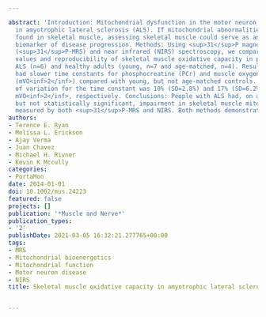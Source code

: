 ---
abstract: 'Introduction: Mitochondrial dysfunction in the motor neuron has been suspected
  in amyotrophic lateral sclerosis (ALS). If mitochondrial abnormalities are also
  found in skeletal muscle, assessing skeletal muscle could serve as an important
  biomarker of disease progression. Methods: Using <sup>31</sup>P magnetic resonance
  (<sup>31</sup>P-MRS) and near infrared (NIRS) spectroscopy, we compared the absolute
  values and reproducibility of skeletal muscle oxidative capacity in people with
  ALS (n=6) and healthy adults (young, n=7 and age-matched, n=4). Results: ALS patients
  had slower time constants for phosphocreatine (PCr) and muscle oxygen consumption
  (mVO<inf>2</inf>) compared with young, but not age-matched controls. The coefficient
  of variation for the time constant was 10% (SD=2.8%) and 17% (SD=6.2%) for PCr and
  mVO<inf>2</inf>, respectively. Conclusions: People with ALS had, on average, a small
  but not statistically significant, impairment in skeletal muscle mitochondrial function
  measured by both <sup>31</sup>P-MRS and NIRS. Both methods demonstrated good reproducibility.'
authors:
- Terence E. Ryan
- Melissa L. Erickson
- Ajay Verma
- Juan Chavez
- Michael H. Rivner
- Kevin K Mccully
categories:
- PortaMon
date: 2014-01-01
doi: 10.1002/mus.24223
featured: false
projects: []
publication: '*Muscle and Nerve*'
publication_types:
- '2'
publishDate: 2021-03-05 16:32:21.277765+00:00
tags:
- MRS
- Mitochondrial bioenergetics
- Mitochondrial function
- Motor neuron disease
- NIRS
title: Skeletal muscle oxidative capacity in amyotrophic lateral sclerosis

---
